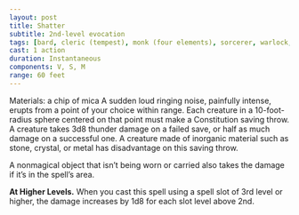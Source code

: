 ```yaml
---
layout: post
title: Shatter
subtitle: 2nd-level evocation
tags: [bard, cleric (tempest), monk (four elements), sorcerer, warlock, wizard, level2, evocation]
cast: 1 action
duration: Instantaneous
components: V, S, M
range: 60 feet
---
```

Materials: a chip of mica
A sudden loud ringing noise, painfully intense, erupts from a point of your choice within range. Each creature in a 10-foot-radius sphere centered on that point must make a Constitution saving throw. A creature takes 3d8 thunder damage on a failed save, or half as much damage on a successful one. A creature made of inorganic material such as stone, crystal, or metal has disadvantage on this saving throw.

A nonmagical object that isn’t being worn or carried also takes the damage if it’s in the spell’s area.

**At Higher Levels.** When you cast this spell using a spell slot of 3rd level or higher, the damage increases by 1d8 for each slot level above 2nd.